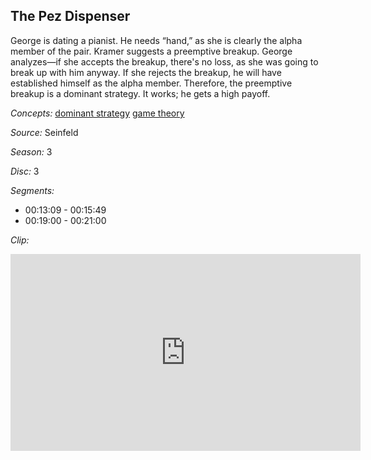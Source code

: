 ## The Pez Dispenser

George is dating a pianist.  He needs “hand,” as she is clearly the alpha member of the pair.  Kramer suggests a preemptive breakup.  George analyzes—if she accepts the breakup, there's no loss, as she was going to break up with him anyway.  If she rejects the breakup, he will have established himself as the alpha member.  Therefore, the preemptive breakup is a dominant strategy.  It works; he gets a high payoff. 

*Concepts:*
[dominant strategy](/concept/dominant-strategy/)
[game theory](/concept/game-theory/)

*Source:* Seinfeld

*Season:* 3

*Disc:* 3

*Segments:*

 * 00:13:09 - 00:15:49
 * 00:19:00 - 00:21:00

*Clip:*

<iframe width="560" height="315" src="https://criticalcommons.org/embed?m=Vjz6TjYtB" frameborder="0" allowfullscreen></iframe>
